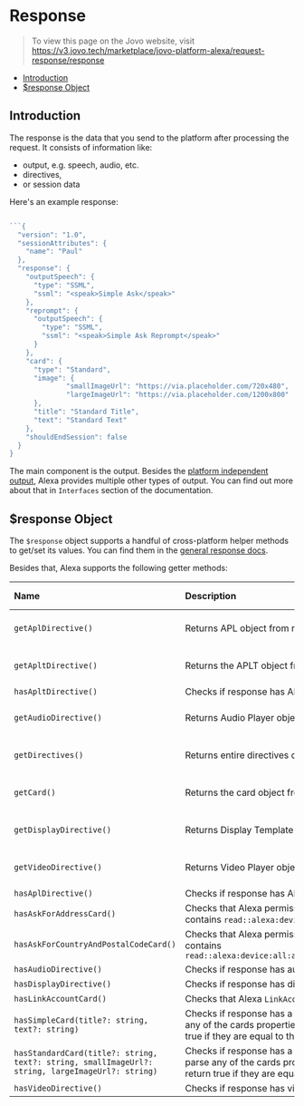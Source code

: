 # Response

> To view this page on the Jovo website, visit https://v3.jovo.tech/marketplace/jovo-platform-alexa/request-response/response

* [Introduction](#introduction)
* [$response Object](#response-object)

## Introduction

The response is the data that you send to the platform after processing the request. It consists of information like:

* output, e.g. speech, audio, etc.
* directives,
* or session data

Here's an example response:

```js

```{
  "version": "1.0",
  "sessionAttributes": {
    "name": "Paul"
  },
  "response": {
    "outputSpeech": {
      "type": "SSML",
      "ssml": "<speak>Simple Ask</speak>"
    },
    "reprompt": {
      "outputSpeech": {
        "type": "SSML",
        "ssml": "<speak>Simple Ask Reprompt</speak>"
      }
    },
    "card": {
      "type": "Standard",
      "image": {
              "smallImageUrl": "https://via.placeholder.com/720x480",
              "largeImageUrl": "https://via.placeholder.com/1200x800"
      },
      "title": "Standard Title",
      "text": "Standard Text"
    },
    "shouldEndSession": false
  }
}
```

The main component is the output. Besides the [platform independent output](https://v3.jovo.tech/docs/output), Alexa provides multiple other types of output. You can find out more about that in `Interfaces` section of the documentation.

## $response Object

The `$response` object supports a handful of cross-platform helper methods to get/set its values. You can find them in the [general response docs](https://v3.jovo.tech/docs/requests-responses/response#cross-platform-methods).

Besides that, Alexa supports the following getter methods:

Name | Description | Return Value
:--- | :--- | :---
`getAplDirective()` | Returns APL object from response. | APL object or undefined
`getApltDirective()` | Returns the APLT object from response. | APLT object or undefined
`hasApltDirective()` | Checks if response has APLT directive. | boolean
`getAudioDirective()` | Returns Audio Player object from response. | Audio object or undefined
`getDirectives()` | Returns entire directives object from response. | Directives object or undefined
`getCard()` | Returns the card object from response. | Card object or undefined
`getDisplayDirective()` | Returns Display Template object from response. | Display object or undefined
`getVideoDirective()` | Returns Video Player object from response. | Video object or undefined
`hasAplDirective()` | Checks if response has APL directive. | boolean
`hasAskForAddressCard()` | Checks that Alexa permissions card is present and contains `read::alexa:device:all:address` | boolean
`hasAskForCountryAndPostalCodeCard()` | Checks that Alexa permissions card is present and contains `read::alexa:device:all:address:country_and_postal_code` | boolean
`hasAudioDirective()` | Checks if response has audio directive. | boolean
`hasDisplayDirective()` | Checks if response has display template directive. | boolean
`hasLinkAccountCard()` | Checks that Alexa `LinkAcount` card is present. | boolean
`hasSimpleCard(title?: string, text?: string)` | Checks if response has a simple Alexa card. If you parse any of the cards properties, the method will only return true if they are equal to the ones in the response. | boolean
`hasStandardCard(title?: string, text?: string, smallImageUrl?: string, largeImageUrl?: string)` | Checks if response has a standard Alexa card. If you parse any of the cards properties, the method will only return true if they are equal to the ones in the response. | boolean
`hasVideoDirective()` | Checks if response has video directive. | boolean

